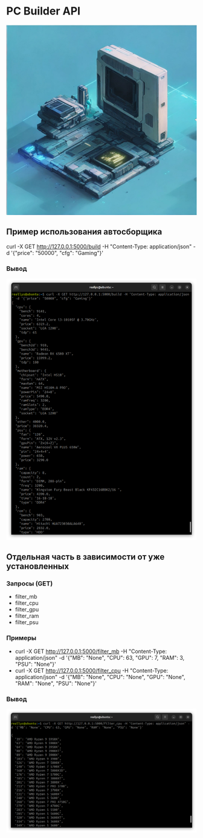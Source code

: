 # PC Builder API
![Logo](misc/logo.jpg)

## Пример использования автосборщика
curl -X GET http://127.0.0.1:5000/build -H "Content-Type: application/json" -d '{"price": "50000", "cfg": "Gaming"}'

### Вывод
![Screen1](misc/screen1.png)

## Отдельная часть в зависимости от уже установленных
### Запросы (GET)
- filter_mb
- filter_cpu
- filter_gpu
- filter_ram
- filter_psu
### Примеры
- curl -X GET http://127.0.0.1:5000/filter_mb -H "Content-Type: application/json" -d '{"MB": "None", "CPU": 63, "GPU": 7, "RAM": 3, "PSU": "None"}'
- curl -X GET http://127.0.0.1:5000/filter_cpu -H "Content-Type: application/json" -d '{"MB": "None", "CPU": "None", "GPU": "None", "RAM": "None", "PSU": "None"}'
### Вывод
![Screen2](misc/screen2.png)